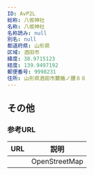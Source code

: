 ```yaml
---
ID: AvP2L
総称: 八坂神社
名称: 八坂神社
名称読み: null
別名: null
都道府県: 山形県
区域: 酒田市
緯度: 38.9715123
経度: 139.9497192
郵便番号: 9998231
住所: 山形県酒田市麓楯ノ腰８８
---
```


## その他

### 参考URL

| URL | 説明          |
| --- | ------------- |
|     | OpenStreetMap |
